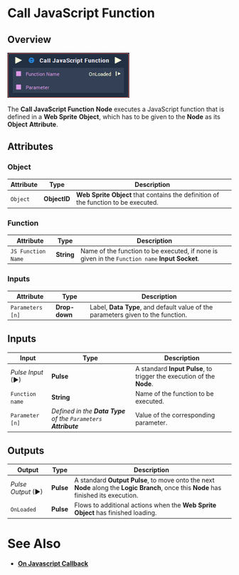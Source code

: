 # Call JavaScript Function

## Overview

![The Call JavaScript Function Node.](../../.gitbook/assets/node-call-javascript-function.png)


The **Call JavaScript Function** **Node** executes a JavaScript function that is defined in a **Web Sprite** **Object**, which has to be given to the **Node** as its **Object** **Attribute**.

## Attributes

### Object

|Attribute|Type|Description|
|---|---|---|
| `Object` | **ObjectID** | **Web Sprite** **Object** that contains the definition of the function to be executed. |

### Function

|Attribute|Type|Description|
|---|---|---|
|`JS Function Name` | **String** | Name of the function to be executed, if none is given in the `Function name` **Input Socket**. |

### Inputs

|Attribute|Type|Description|
|---|---|---|
| `Parameters [n]` | **Drop-down** | Label, **Data Type**, and default value of the parameters given to the function. |

## Inputs

|Input|Type|Description|
|---|---|---|
|*Pulse Input* (►)|**Pulse**|A standard **Input Pulse**, to trigger the execution of the **Node**.|
| `Function name` | **String** | Name of the function to be executed. |
| `Parameter [n]` | _Defined in the **Data Type** of the `Parameters` **Attribute**_  | Value of the corresponding parameter. |

## Outputs

|Output|Type|Description|
|---|---|---|
|*Pulse Output* (►)|**Pulse**|A standard **Output Pulse**, to move onto the next **Node** along the **Logic Branch**, once this **Node** has finished its execution.|
| `OnLoaded` | **Pulse** | Flows to additional actions when the **Web Sprite** **Object** has finished loading. |

# See Also

 * [**On Javascript Callback**](../events/web/on-javascript-callback.md)
